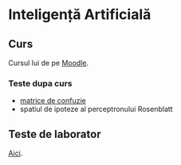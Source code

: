 # Inteligență Artificială

## Curs

Cursul lui de pe [Moodle](http://moodle.fmi.unibuc.ro/course/view.php?id=251).

### Teste dupa curs

- [matrice de confuzie](https://www.dropbox.com/s/03dsk3n9n228p3v/IMG_20150316_153321.jpg?dl=0)
- spatiul de ipoteze al perceptronului Rosenblatt

## Teste de laborator

[Aici](https://github.com/palcu/homework/tree/master/ia).
